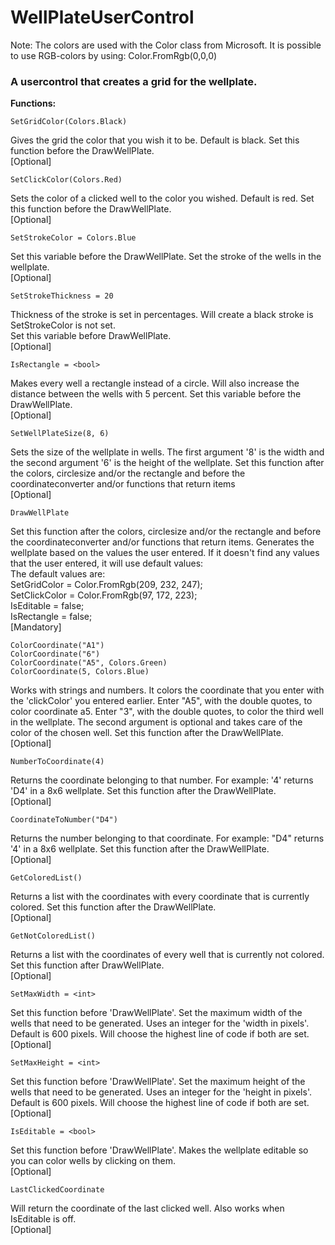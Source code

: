 # WellPlateUserControl

Note:
The colors are used with the Color class from Microsoft. It is possible to use RGB-colors by using: Color.FromRgb(0,0,0)

<h3>A usercontrol that creates a grid for the wellplate.</h3>

<b>Functions:</b>
```
SetGridColor(Colors.Black) 
```
Gives the grid the color that you wish it to be. Default is black.
Set this function before the DrawWellPlate.<br>
[Optional]
```
SetClickColor(Colors.Red)
```
Sets the color of a clicked well to the color you wished. Default is red. 
Set this function before the DrawWellPlate.<br>
[Optional]
```
SetStrokeColor = Colors.Blue
```
Set this variable before the DrawWellPlate.
Set the stroke of the wells in the wellplate.<br>
[Optional]
```
SetStrokeThickness = 20
```
Thickness of the stroke is set in percentages.
Will create a black stroke is SetStrokeColor is not set.<br>
Set this variable before DrawWellPlate.<br>
[Optional]
```
IsRectangle = <bool>
```
Makes every well a rectangle instead of a circle. Will also increase the distance between the wells with 5 percent.
Set this variable before the DrawWellPlate.<br>
[Optional]
```
SetWellPlateSize(8, 6)
```
Sets the size of the wellplate in wells. The first argument '8' is the width and the second argument '6' is the height of the wellplate. 
Set this function after the colors, circlesize and/or the rectangle and before the coordinateconverter and/or functions that return items<br>
[Optional]
```
DrawWellPlate
```
Set this function after the colors, circlesize and/or the rectangle and before the coordinateconverter and/or functions that return items.
Generates the wellplate based on the values the user entered. If it doesn't find any values that the user entered, it will use default values:<br>
The default values are:<br>
SetGridColor = Color.FromRgb(209, 232, 247);<br>
SetClickColor = Color.FromRgb(97, 172, 223);<br>
IsEditable = false;<br>
IsRectangle = false;<br>
[Mandatory]
```
ColorCoordinate("A1")
ColorCoordinate("6")
ColorCoordinate("A5", Colors.Green)
ColorCoordinate(5, Colors.Blue)
```
Works with strings and numbers. It colors the coordinate that you enter with the 'clickColor' you entered earlier. 
Enter "A5", with the double quotes, to color coordinate a5. Enter "3", with the double quotes, to color the third well in the wellplate.
The second argument is optional and takes care of the color of the chosen well.
Set this function after the DrawWellPlate.<br>
[Optional]
```
NumberToCoordinate(4)
```
Returns the coordinate belonging to that number. For example: '4' returns 'D4' in a 8x6 wellplate.
Set this function after the DrawWellPlate.<br>
[Optional]
```
CoordinateToNumber("D4")
```
Returns the number belonging to that coordinate. 
For example: "D4" returns '4' in a 8x6 wellplate.
Set this function after the DrawWellPlate.<br>
[Optional]
```
GetColoredList()
```
Returns a list with the coordinates with every coordinate that is currently colored.
Set this function after the DrawWellPlate.<br>
[Optional]
```
GetNotColoredList()
```
Returns a list with the coordinates of every well that is currently not colored.
Set this function after DrawWellPlate.<br>
[Optional]
```
SetMaxWidth = <int>
```
Set this function before 'DrawWellPlate'.
Set the maximum width of the wells that need to be generated. 
Uses an integer for the 'width in pixels'.
Default is 600 pixels.
Will choose the highest line of code if both are set.<br>
[Optional]
```
SetMaxHeight = <int>
```
Set this function before 'DrawWellPlate'.
Set the maximum height of the wells that need to be generated. 
Uses an integer for the 'height in pixels'.
Default is 600 pixels.
Will choose the highest line of code if both are set.<br>
[Optional]
```
IsEditable = <bool>
```
Set this function before 'DrawWellPlate'.
Makes the wellplate editable so you can color wells by clicking on them.<br>
[Optional]
```
LastClickedCoordinate
```
Will return the coordinate of the last clicked well. Also works when IsEditable is off.<br>
[Optional]

